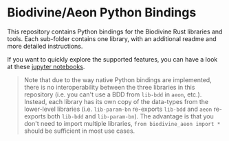 # Biodivine/Aeon Python Bindings

This repository contains Python bindings for the Biodivine Rust libraries and tools. Each sub-folder contains one library, with an additional readme and more detailed instructions.

If you want to quickly explore the supported features, you can have a look at these [jupyter notebooks](https://deepnote.com/project/Aeonpy-Examples-CR33GbmyS2e4tqqZCcCwjA/%2Fexample_bn.ipynb).

> Note that due to the way native Python bindings are implemented, there is no interoperability between the three libraries in this repository (i.e. you can't use a BDD from `lib-bdd` in `aeon`, etc.). Instead, each library has its own copy of the data-types from the lower-level libraries (i.e. `lib-param-bn` re-exports `lib-bdd` and `aeon` re-exports both `lib-bdd` and `lib-param-bn`). The advantage is that you don't need to import multiple libraries, `from biodivine_aeon import *` should be sufficient in most use cases. 